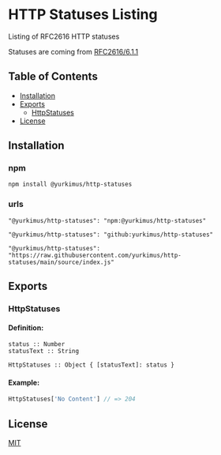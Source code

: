 # HTTP Statuses Listing

Listing of RFC2616 HTTP statuses

Statuses are coming from
[RFC2616/6.1.1](https://www.rfc-editor.org/rfc/rfc2616#section-6.1.1)

## Table of Contents

- [Installation](#installation)
- [Exports](#exports)
  - [HttpStatuses](#httpstatuses)
- [License](#license)

## Installation

### npm

```
npm install @yurkimus/http-statuses
```

### urls

```
"@yurkimus/http-statuses": "npm:@yurkimus/http-statuses"
```

```
"@yurkimus/http-statuses": "github:yurkimus/http-statuses"
```

```
"@yurkimus/http-statuses": "https://raw.githubusercontent.com/yurkimus/http-statuses/main/source/index.js"
```

## Exports

### HttpStatuses

#### Definition:

```
status :: Number
statusText :: String

HttpStatuses :: Object { [statusText]: status }
```

#### Example:

```javascript
HttpStatuses['No Content'] // => 204
```

## License

[MIT](LICENSE)
